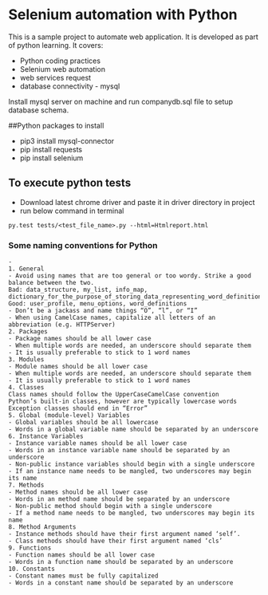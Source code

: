 # **Selenium automation with Python**

This is a sample project to automate web application. It is developed as part of python learning. It covers: 
- Python coding practices
- Selenium web automation
- web services request
- database connectivity - mysql

Install mysql server on machine and run companydb.sql file to setup database schema.

##Python packages to install 
- pip3 install mysql-connector
- pip install requests
- pip install selenium


## To execute python tests
- Download latest chrome driver and paste it in driver directory in project
- run below command in terminal
```
py.test tests/<test_file_name>.py --html=Htmlreport.html
```

### Some naming conventions for Python
```
-
1. General
- Avoid using names that are too general or too wordy. Strike a good balance between the two.
Bad: data_structure, my_list, info_map, dictionary_for_the_purpose_of_storing_data_representing_word_definitions
Good: user_profile, menu_options, word_definitions
- Don’t be a jackass and name things “O”, “l”, or “I”
- When using CamelCase names, capitalize all letters of an abbreviation (e.g. HTTPServer)
2. Packages
- Package names should be all lower case
- When multiple words are needed, an underscore should separate them
- It is usually preferable to stick to 1 word names
3. Modules
- Module names should be all lower case
- When multiple words are needed, an underscore should separate them
- It is usually preferable to stick to 1 word names
4. Classes
Class names should follow the UpperCaseCamelCase convention
Python’s built-in classes, however are typically lowercase words
Exception classes should end in “Error”
5. Global (module-level) Variables
- Global variables should be all lowercase
- Words in a global variable name should be separated by an underscore
6. Instance Variables
- Instance variable names should be all lower case
- Words in an instance variable name should be separated by an underscore
- Non-public instance variables should begin with a single underscore
- If an instance name needs to be mangled, two underscores may begin its name
7. Methods
- Method names should be all lower case
- Words in an method name should be separated by an underscore
- Non-public method should begin with a single underscore
- If a method name needs to be mangled, two underscores may begin its name
8. Method Arguments
- Instance methods should have their first argument named ‘self’.
- Class methods should have their first argument named ‘cls’
9. Functions
- Function names should be all lower case
- Words in a function name should be separated by an underscore
10. Constants
- Constant names must be fully capitalized
- Words in a constant name should be separated by an underscore
```


